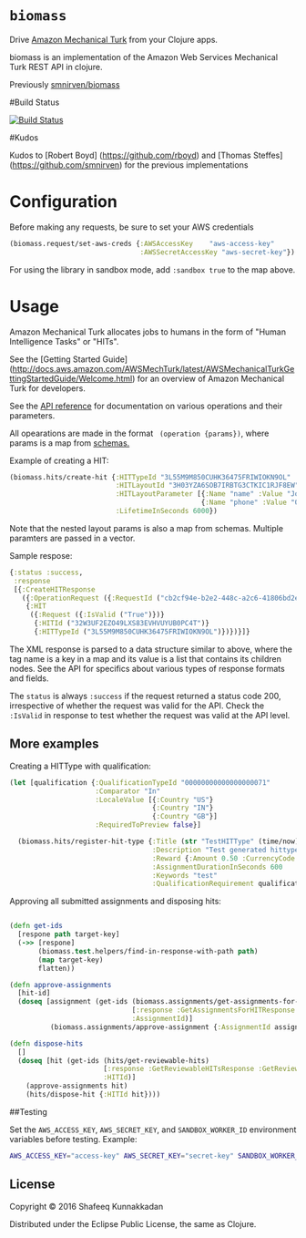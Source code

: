 # `biomass`

Drive [Amazon Mechanical Turk](http://mturk.com) from your Clojure apps.

biomass is an implementation of the Amazon Web Services Mechanical Turk REST API in clojure.

Previously [smnirven/biomass](https://github.com/smnirven/biomass)

#Build Status

[![Build Status](https://travis-ci.org/shafeeq/biomass.svg?branch=operations-with-schema)](https://travis-ci.org/shafeeq/biomass)

#Kudos

Kudos to [Robert Boyd] (https://github.com/rboyd) and [Thomas Steffes] (https://github.com/smnirven) for the previous implementations

# Configuration

Before making any requests, be sure to set your AWS credentials

```clojure
(biomass.request/set-aws-creds {:AWSAccessKey    "aws-access-key"
                                :AWSSecretAccessKey "aws-secret-key"})
```

For using the library in sandbox mode, add `:sandbox true` to the map above.

# Usage

Amazon Mechanical Turk allocates jobs to humans in the form of "Human
Intelligence Tasks" or "HITs".

See the [Getting Started Guide] (http://docs.aws.amazon.com/AWSMechTurk/latest/AWSMechanicalTurkGettingStartedGuide/Welcome.html) for an overview of Amazon Mechanical Turk for developers.

See the [API reference](http://docs.aws.amazon.com/AWSMechTurk/latest/AWSMturkAPI/Welcome.html) for documentation on various operations and their parameters.

All opearations are made in the format ` (operation {params})`, where params is a map from [schemas.](src/biomass/builder/schemas.clj)

Example of creating a HIT:
```clojure
(biomass.hits/create-hit {:HITTypeId "3L55M9M850CUHK36475FRIWIOKN9OL"
                          :HITLayoutId "3H03YZA6SOB7IRBTG3CTKIC1RJF8EW"
                          :HITLayoutParameter [{:Name "name" :Value "John Doe"}
                                               {:Name "phone" :Value "000-000-000"}]
                          :LifetimeInSeconds 6000})
```

Note that the nested layout params is also a map from schemas. Multiple paramters are passed in a vector.

Sample respose:
```clojure
{:status :success,
 :response
 [{:CreateHITResponse
   ({:OperationRequest ({:RequestId ("cb2cf94e-b2e2-448c-a2c6-41806bd2e046")})}
    {:HIT
     ({:Request ({:IsValid ("True")})}
      {:HITId ("32W3UF2EZO49LXS83EVHVUYUB0PC4T")}
      {:HITTypeId ("3L55M9M850CUHK36475FRIWIOKN9OL")})})}]}
```

The XML response is parsed to a data structure similar to above, where the tag name is a key in a map and its value is a list that contains its children nodes. See the API for specifics about various types of response formats and fields.

The `status` is always `:success` if the request returned a status code 200, irrespective of whether the request was valid for the API. Check the `:IsValid` in response to test whether the request was valid at the API level.

## More examples

Creating a HITType with qualification:
```clojure
(let [qualification {:QualificationTypeId "00000000000000000071"
                     :Comparator "In"
                     :LocaleValue [{:Country "US"}
                                   {:Country "IN"}
                                   {:Country "GB"}]
                     :RequiredToPreview false}]

  (biomass.hits/register-hit-type {:Title (str "TestHITType" (time/now))
                                   :Description "Test generated hittype"
                                   :Reward {:Amount 0.50 :CurrencyCode "USD"}
                                   :AssignmentDurationInSeconds 600
                                   :Keywords "test"
                                   :QualificationRequirement qualification}))
```

Approving all submitted assignments and disposing hits:
```clojure

(defn get-ids
  [respone path target-key]
  (->> [respone]
       (biomass.test.helpers/find-in-response-with-path path)
       (map target-key)
       flatten))

(defn approve-assignments
  [hit-id]
  (doseq [assignment (get-ids (biomass.assignments/get-assignments-for-hit {:HITId hit-id :AssignmentStatus "Submitted"})
                              [:response :GetAssignmentsForHITResponse :GetAssignmentsForHITResult :Assignment :AssignmentId]
                              :AssignmentId)]
          (biomass.assignments/approve-assignment {:AssignmentId assignment :RequesterFeedback "Approved"})))

(defn dispose-hits
  []
  (doseq [hit (get-ids (hits/get-reviewable-hits)
                       [:response :GetReviewableHITsResponse :GetReviewableHITsResult :HIT :HITId]
                       :HITId)]
    (approve-assignments hit)
    (hits/dispose-hit {:HITId hit})))
```

##Testing

Set the `AWS_ACCESS_KEY`, `AWS_SECRET_KEY`, and `SANDBOX_WORKER_ID` environment variables before testing.
Example:
```bash
AWS_ACCESS_KEY="access-key" AWS_SECRET_KEY="secret-key" SANDBOX_WORKER_ID="worker-id" lein test
```

## License

Copyright © 2016 Shafeeq Kunnakkadan

Distributed under the Eclipse Public License, the same as Clojure.
